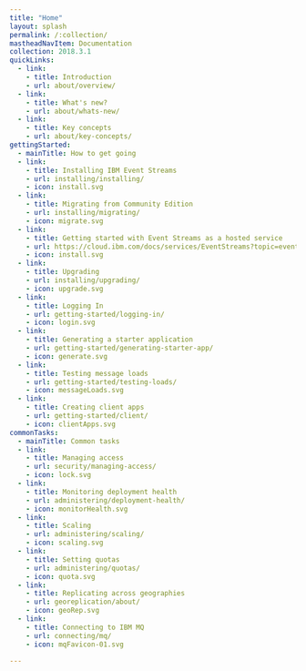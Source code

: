 ```yaml
---
title: "Home"
layout: splash
permalink: /:collection/
mastheadNavItem: Documentation
collection: 2018.3.1
quickLinks:
  - link:
    - title: Introduction
    - url: about/overview/
  - link:
    - title: What's new?
    - url: about/whats-new/
  - link:
    - title: Key concepts
    - url: about/key-concepts/
gettingStarted:
  - mainTitle: How to get going
  - link:
    - title: Installing IBM Event Streams
    - url: installing/installing/
    - icon: install.svg
  - link:
    - title: Migrating from Community Edition
    - url: installing/migrating/
    - icon: migrate.svg
  - link:
    - title: Getting started with Event Streams as a hosted service
    - url: https://cloud.ibm.com/docs/services/EventStreams?topic=eventstreams-getting_started#getting_started
    - icon: install.svg
  - link:
    - title: Upgrading
    - url: installing/upgrading/
    - icon: upgrade.svg
  - link:
    - title: Logging In
    - url: getting-started/logging-in/
    - icon: login.svg
  - link:
    - title: Generating a starter application
    - url: getting-started/generating-starter-app/
    - icon: generate.svg
  - link:
    - title: Testing message loads
    - url: getting-started/testing-loads/
    - icon: messageLoads.svg
  - link:
    - title: Creating client apps
    - url: getting-started/client/
    - icon: clientApps.svg
commonTasks:
  - mainTitle: Common tasks
  - link:
    - title: Managing access
    - url: security/managing-access/
    - icon: lock.svg
  - link:
    - title: Monitoring deployment health
    - url: administering/deployment-health/
    - icon: monitorHealth.svg
  - link:
    - title: Scaling
    - url: administering/scaling/
    - icon: scaling.svg
  - link:
    - title: Setting quotas
    - url: administering/quotas/
    - icon: quota.svg
  - link:
    - title: Replicating across geographies
    - url: georeplication/about/
    - icon: geoRep.svg
  - link:
    - title: Connecting to IBM MQ
    - url: connecting/mq/
    - icon: mqFavicon-01.svg

---
```

